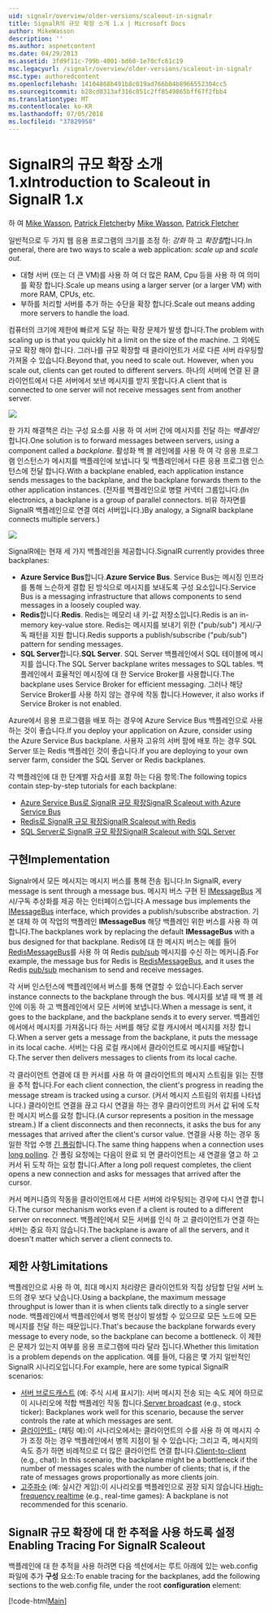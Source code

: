 ```yaml
---
uid: signalr/overview/older-versions/scaleout-in-signalr
title: SignalR의 규모 확장 소개 1.x | Microsoft Docs
author: MikeWasson
description: ''
ms.author: aspnetcontent
ms.date: 04/29/2013
ms.assetid: 3fd9f11c-799b-4001-bd60-1e70cfc61c19
msc.legacyurl: /signalr/overview/older-versions/scaleout-in-signalr
msc.type: authoredcontent
ms.openlocfilehash: 14104868b491b8c019ad766b04b8966552304cc5
ms.sourcegitcommit: b28cd0313af316c051c2ff8549865bff67f2fbb4
ms.translationtype: MT
ms.contentlocale: ko-KR
ms.lasthandoff: 07/05/2018
ms.locfileid: "37829958"
---
```

<a name="introduction-to-scaleout-in-signalr-1x"></a><span data-ttu-id="7d0a7-102">SignalR의 규모 확장 소개 1.x</span><span class="sxs-lookup"><span data-stu-id="7d0a7-102">Introduction to Scaleout in SignalR 1.x</span></span>
====================
<span data-ttu-id="7d0a7-103">하 여 [Mike Wasson](https://github.com/MikeWasson), [Patrick Fletcher](https://github.com/pfletcher)</span><span class="sxs-lookup"><span data-stu-id="7d0a7-103">by [Mike Wasson](https://github.com/MikeWasson), [Patrick Fletcher](https://github.com/pfletcher)</span></span>

<span data-ttu-id="7d0a7-104">일반적으로 두 가지 웹 응용 프로그램의 크기를 조정 하: *강화* 하 고 *확장할*합니다.</span><span class="sxs-lookup"><span data-stu-id="7d0a7-104">In general, there are two ways to scale a web application: *scale up* and *scale out*.</span></span>

- <span data-ttu-id="7d0a7-105">대형 서버 (또는 더 큰 VM)를 사용 하 여 더 많은 RAM, Cpu 등을 사용 하 여 의미를 확장 합니다.</span><span class="sxs-lookup"><span data-stu-id="7d0a7-105">Scale up means using a larger server (or a larger VM) with more RAM, CPUs, etc.</span></span>
- <span data-ttu-id="7d0a7-106">부하를 처리할 서버를 추가 하는 수단을 확장 합니다.</span><span class="sxs-lookup"><span data-stu-id="7d0a7-106">Scale out means adding more servers to handle the load.</span></span>

<span data-ttu-id="7d0a7-107">컴퓨터의 크기에 제한에 빠르게 도달 하는 확장 문제가 발생 합니다.</span><span class="sxs-lookup"><span data-stu-id="7d0a7-107">The problem with scaling up is that you quickly hit a limit on the size of the machine.</span></span> <span data-ttu-id="7d0a7-108">그 외에도 규모 확장 해야 합니다. 그러나를 규모 확장할 때 클라이언트가 서로 다른 서버 라우팅할 가져올 수 있습니다.</span><span class="sxs-lookup"><span data-stu-id="7d0a7-108">Beyond that, you need to scale out. However, when you scale out, clients can get routed to different servers.</span></span> <span data-ttu-id="7d0a7-109">하나의 서버에 연결 된 클라이언트에서 다른 서버에서 보낸 메시지를 받지 못합니다.</span><span class="sxs-lookup"><span data-stu-id="7d0a7-109">A client that is connected to one server will not receive messages sent from another server.</span></span>

![](scaleout-in-signalr/_static/image1.png)

<span data-ttu-id="7d0a7-110">한 가지 해결책은 라는 구성 요소를 사용 하 여 서버 간에 메시지를 전달 하는 *백플레인*합니다.</span><span class="sxs-lookup"><span data-stu-id="7d0a7-110">One solution is to forward messages between servers, using a component called a *backplane*.</span></span> <span data-ttu-id="7d0a7-111">활성화 백 블 레인에를 사용 하 여 각 응용 프로그램 인스턴스가 메시지를 백플레인에 보냅니다 및 백플레인에서 다른 응용 프로그램 인스턴스에 전달 합니다.</span><span class="sxs-lookup"><span data-stu-id="7d0a7-111">With a backplane enabled, each application instance sends messages to the backplane, and the backplane forwards them to the other application instances.</span></span> <span data-ttu-id="7d0a7-112">(전자를 백플레인으로 병렬 커넥터 그룹입니다.</span><span class="sxs-lookup"><span data-stu-id="7d0a7-112">(In electronics, a backplane is a group of parallel connectors.</span></span> <span data-ttu-id="7d0a7-113">비유 하자면를 SignalR 백플레인으로 연결 여러 서버입니다.)</span><span class="sxs-lookup"><span data-stu-id="7d0a7-113">By analogy, a SignalR backplane connects multiple servers.)</span></span>

![](scaleout-in-signalr/_static/image2.png)

<span data-ttu-id="7d0a7-114">SignalR에는 현재 세 가지 백플레인을 제공합니다.</span><span class="sxs-lookup"><span data-stu-id="7d0a7-114">SignalR currently provides three backplanes:</span></span>

- <span data-ttu-id="7d0a7-115">**Azure Service Bus**합니다.</span><span class="sxs-lookup"><span data-stu-id="7d0a7-115">**Azure Service Bus**.</span></span> <span data-ttu-id="7d0a7-116">Service Bus는 메시징 인프라를 통해 느슨하게 결합 된 방식으로 메시지를 보내도록 구성 요소입니다.</span><span class="sxs-lookup"><span data-stu-id="7d0a7-116">Service Bus is a messaging infrastructure that allows components to send messages in a loosely coupled way.</span></span>
- <span data-ttu-id="7d0a7-117">**Redis**합니다.</span><span class="sxs-lookup"><span data-stu-id="7d0a7-117">**Redis**.</span></span> <span data-ttu-id="7d0a7-118">Redis는 메모리 내 키-값 저장소입니다.</span><span class="sxs-lookup"><span data-stu-id="7d0a7-118">Redis is an in-memory key-value store.</span></span> <span data-ttu-id="7d0a7-119">Redis는 메시지를 보내기 위한 ("pub/sub") 게시/구독 패턴을 지원 합니다.</span><span class="sxs-lookup"><span data-stu-id="7d0a7-119">Redis supports a publish/subscribe ("pub/sub") pattern for sending messages.</span></span>
- <span data-ttu-id="7d0a7-120">**SQL Server**합니다.</span><span class="sxs-lookup"><span data-stu-id="7d0a7-120">**SQL Server**.</span></span> <span data-ttu-id="7d0a7-121">SQL Server 백플레인에서 SQL 테이블에 메시지를 씁니다.</span><span class="sxs-lookup"><span data-stu-id="7d0a7-121">The SQL Server backplane writes messages to SQL tables.</span></span> <span data-ttu-id="7d0a7-122">백플레인에서 효율적인 메시징에 대 한 Service Broker를 사용합니다.</span><span class="sxs-lookup"><span data-stu-id="7d0a7-122">The backplane uses Service Broker for efficient messaging.</span></span> <span data-ttu-id="7d0a7-123">그러나 해당 Service Broker를 사용 하지 않는 경우에 작동 합니다.</span><span class="sxs-lookup"><span data-stu-id="7d0a7-123">However, it also works if Service Broker is not enabled.</span></span>

<span data-ttu-id="7d0a7-124">Azure에서 응용 프로그램을 배포 하는 경우에 Azure Service Bus 백플레인으로 사용 하는 것이 좋습니다.</span><span class="sxs-lookup"><span data-stu-id="7d0a7-124">If you deploy your application on Azure, consider using the Azure Service Bus backplane.</span></span> <span data-ttu-id="7d0a7-125">사용자 고유의 서버 팜에 배포 하는 경우 SQL Server 또는 Redis 백플레인 것이 좋습니다.</span><span class="sxs-lookup"><span data-stu-id="7d0a7-125">If you are deploying to your own server farm, consider the SQL Server or Redis backplanes.</span></span>

<span data-ttu-id="7d0a7-126">각 백플레인에 대 한 단계별 자습서를 포함 하는 다음 항목:</span><span class="sxs-lookup"><span data-stu-id="7d0a7-126">The following topics contain step-by-step tutorials for each backplane:</span></span>

- [<span data-ttu-id="7d0a7-127">Azure Service Bus로 SignalR 규모 확장</span><span class="sxs-lookup"><span data-stu-id="7d0a7-127">SignalR Scaleout with Azure Service Bus</span></span>](scaleout-with-windows-azure-service-bus.md)
- [<span data-ttu-id="7d0a7-128">Redis로 SignalR 규모 확장</span><span class="sxs-lookup"><span data-stu-id="7d0a7-128">SignalR Scaleout with Redis</span></span>](scaleout-with-redis.md)
- [<span data-ttu-id="7d0a7-129">SQL Server로 SignalR 규모 확장</span><span class="sxs-lookup"><span data-stu-id="7d0a7-129">SignalR Scaleout with SQL Server</span></span>](scaleout-with-sql-server.md)

## <a name="implementation"></a><span data-ttu-id="7d0a7-130">구현</span><span class="sxs-lookup"><span data-stu-id="7d0a7-130">Implementation</span></span>

<span data-ttu-id="7d0a7-131">Signalr에서 모든 메시지는 메시지 버스를 통해 전송 됩니다.</span><span class="sxs-lookup"><span data-stu-id="7d0a7-131">In SignalR, every message is sent through a message bus.</span></span> <span data-ttu-id="7d0a7-132">메시지 버스 구현 된 [IMessageBus](https://msdn.microsoft.com/library/microsoft.aspnet.signalr.messaging.imessagebus(v=vs.100).aspx) 게시/구독 추상화를 제공 하는 인터페이스입니다.</span><span class="sxs-lookup"><span data-stu-id="7d0a7-132">A message bus implements the [IMessageBus](https://msdn.microsoft.com/library/microsoft.aspnet.signalr.messaging.imessagebus(v=vs.100).aspx) interface, which provides a publish/subscribe abstraction.</span></span> <span data-ttu-id="7d0a7-133">기본 대체 하 여 작업의 백플레인 **IMessageBus** 해당 백플레인 위한 버스를 사용 하 여 합니다.</span><span class="sxs-lookup"><span data-stu-id="7d0a7-133">The backplanes work by replacing the default **IMessageBus** with a bus designed for that backplane.</span></span> <span data-ttu-id="7d0a7-134">Redis에 대 한 메시지 버스는 예를 들어 [RedisMessageBus](https://msdn.microsoft.com/library/microsoft.aspnet.signalr.redis.redismessagebus(v=vs.100).aspx)를 사용 하 여 Redis [pub/sub](http://redis.io/topics/pubsub) 메시지를 수신 하는 메커니즘.</span><span class="sxs-lookup"><span data-stu-id="7d0a7-134">For example, the message bus for Redis is [RedisMessageBus](https://msdn.microsoft.com/library/microsoft.aspnet.signalr.redis.redismessagebus(v=vs.100).aspx), and it uses the Redis [pub/sub](http://redis.io/topics/pubsub) mechanism to send and receive messages.</span></span>

<span data-ttu-id="7d0a7-135">각 서버 인스턴스에 백플레인에서 버스를 통해 연결할 수 있습니다.</span><span class="sxs-lookup"><span data-stu-id="7d0a7-135">Each server instance connects to the backplane through the bus.</span></span> <span data-ttu-id="7d0a7-136">메시지를 보낼 때 백 블 레인에 이동 하 고 백플레인에서 모든 서버에 보냅니다.</span><span class="sxs-lookup"><span data-stu-id="7d0a7-136">When a message is sent, it goes to the backplane, and the backplane sends it to every server.</span></span> <span data-ttu-id="7d0a7-137">백플레인에서에서 메시지를 가져옵니다 하는 서버를 해당 로컬 캐시에서 메시지를 저장 합니다.</span><span class="sxs-lookup"><span data-stu-id="7d0a7-137">When a server gets a message from the backplane, it puts the message in its local cache.</span></span> <span data-ttu-id="7d0a7-138">서버는 다음 로컬 캐시에서 클라이언트로 메시지를 배달합니다.</span><span class="sxs-lookup"><span data-stu-id="7d0a7-138">The server then delivers messages to clients from its local cache.</span></span>

<span data-ttu-id="7d0a7-139">각 클라이언트 연결에 대 한 커서를 사용 하 여 클라이언트의 메시지 스트림을 읽는 진행을 추적 합니다.</span><span class="sxs-lookup"><span data-stu-id="7d0a7-139">For each client connection, the client's progress in reading the message stream is tracked using a cursor.</span></span> <span data-ttu-id="7d0a7-140">(커서 메시지 스트림의 위치를 나타냅니다.) 클라이언트 연결을 끊고 다시 연결을 하는 경우 클라이언트의 커서 값 뒤에 도착 한 메시지 버스를 요청 합니다.</span><span class="sxs-lookup"><span data-stu-id="7d0a7-140">(A cursor represents a position in the message stream.) If a client disconnects and then reconnects, it asks the bus for any messages that arrived after the client's cursor value.</span></span> <span data-ttu-id="7d0a7-141">연결을 사용 하는 경우 동일한 작업 수행 [긴 폴링](../getting-started/introduction-to-signalr.md#transports)합니다.</span><span class="sxs-lookup"><span data-stu-id="7d0a7-141">The same thing happens when a connection uses [long polling](../getting-started/introduction-to-signalr.md#transports).</span></span> <span data-ttu-id="7d0a7-142">긴 폴링 요청에는 다음이 완료 되 면 클라이언트는 새 연결을 열고 하 고 커서 뒤 도착 하는 요청 합니다.</span><span class="sxs-lookup"><span data-stu-id="7d0a7-142">After a long poll request completes, the client opens a new connection and asks for messages that arrived after the cursor.</span></span>

<span data-ttu-id="7d0a7-143">커서 메커니즘의 작동을 클라이언트에서 다른 서버에 라우팅되는 경우에 다시 연결 합니다.</span><span class="sxs-lookup"><span data-stu-id="7d0a7-143">The cursor mechanism works even if a client is routed to a different server on reconnect.</span></span> <span data-ttu-id="7d0a7-144">백플레인에서 모든 서버를 인식 하 고 클라이언트가 연결 하는 서버는 중요 하지 않습니다.</span><span class="sxs-lookup"><span data-stu-id="7d0a7-144">The backplane is aware of all the servers, and it doesn't matter which server a client connects to.</span></span>

## <a name="limitations"></a><span data-ttu-id="7d0a7-145">제한 사항</span><span class="sxs-lookup"><span data-stu-id="7d0a7-145">Limitations</span></span>

<span data-ttu-id="7d0a7-146">백플레인으로 사용 하 여, 최대 메시지 처리량은 클라이언트와 직접 상담할 단일 서버 노드의 경우 보다 낮습니다.</span><span class="sxs-lookup"><span data-stu-id="7d0a7-146">Using a backplane, the maximum message throughput is lower than it is when clients talk directly to a single server node.</span></span> <span data-ttu-id="7d0a7-147">백플레인에서 백플레인에서 병목 현상이 발생할 수 있으므로 모든 노드에 모든 메시지를 전달 하는 때문입니다.</span><span class="sxs-lookup"><span data-stu-id="7d0a7-147">That's because the backplane forwards every message to every node, so the backplane can become a bottleneck.</span></span> <span data-ttu-id="7d0a7-148">이 제한은 문제가 있는지 여부를 응용 프로그램에 따라 달라 집니다.</span><span class="sxs-lookup"><span data-stu-id="7d0a7-148">Whether this limitation is a problem depends on the application.</span></span> <span data-ttu-id="7d0a7-149">예를 들어, 다음은 몇 가지 일반적인 SignalR 시나리오입니다.</span><span class="sxs-lookup"><span data-stu-id="7d0a7-149">For example, here are some typical SignalR scenarios:</span></span>

- <span data-ttu-id="7d0a7-150">[서버 브로드캐스트](tutorial-server-broadcast-with-aspnet-signalr.md) (예: 주식 시세 표시기): 서버 메시지 전송 되는 속도 제어 하므로이 시나리오에 적합 백플레인 작동 합니다.</span><span class="sxs-lookup"><span data-stu-id="7d0a7-150">[Server broadcast](tutorial-server-broadcast-with-aspnet-signalr.md) (e.g., stock ticker): Backplanes work well for this scenario, because the server controls the rate at which messages are sent.</span></span>
- <span data-ttu-id="7d0a7-151">[클라이언트-](tutorial-getting-started-with-signalr.md) (채팅 예):이 시나리오에서는 클라이언트의 수를 사용 하 여 메시지 수가 조정 하는 경우 백플레인에서 병목 지점이 될 수 있습니다; 그리고 즉, 메시지의 속도 증가 하면 비례적으로 더 많은 클라이언트 연결 합니다.</span><span class="sxs-lookup"><span data-stu-id="7d0a7-151">[Client-to-client](tutorial-getting-started-with-signalr.md) (e.g., chat): In this scenario, the backplane might be a bottleneck if the number of messages scales with the number of clients; that is, if the rate of messages grows proportionally as more clients join.</span></span>
- <span data-ttu-id="7d0a7-152">[고주파수](tutorial-high-frequency-realtime-with-signalr.md) (예: 실시간 게임):이 시나리오를 백플레인으로 권장 되지 않습니다.</span><span class="sxs-lookup"><span data-stu-id="7d0a7-152">[High-frequency realtime](tutorial-high-frequency-realtime-with-signalr.md) (e.g., real-time games): A backplane is not recommended for this scenario.</span></span>

## <a name="enabling-tracing-for-signalr-scaleout"></a><span data-ttu-id="7d0a7-153">SignalR 규모 확장에 대 한 추적을 사용 하도록 설정</span><span class="sxs-lookup"><span data-stu-id="7d0a7-153">Enabling Tracing For SignalR Scaleout</span></span>

<span data-ttu-id="7d0a7-154">백플레인에 대 한 추적을 사용 하려면 다음 섹션에서는 루트 아래에 있는 web.config 파일에 추가 **구성** 요소:</span><span class="sxs-lookup"><span data-stu-id="7d0a7-154">To enable tracing for the backplanes, add the following sections to the web.config file, under the root **configuration** element:</span></span>

[!code-html[Main](scaleout-in-signalr/samples/sample1.html)]
